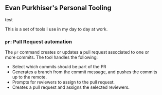 ## Evan Purkhiser's Personal Tooling
test

This is a set of tools I use in my day to day at work.

### `pr`: Pull Request automation

The `pr` command creates or updates a pull request associated to
one or more commits. The tool handles the following:

 * Select which commits should be part of the PR
 * Generates a branch from the commit message, and pushes the
   commits up to the remote.
 * Prompts for reviewers to assign to the pull request.
 * Creates a pull request and assigns the selected reviewers.
